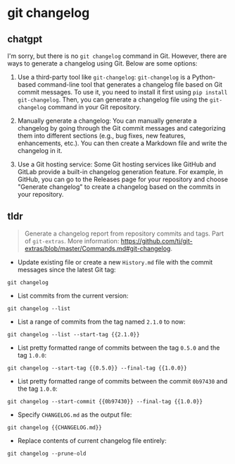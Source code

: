 # git changelog 
## chatgpt 
I'm sorry, but there is no `git changelog` command in Git. However, there are ways to generate a changelog using Git. Below are some options:

1. Use a third-party tool like `git-changelog`: `git-changelog` is a Python-based command-line tool that generates a changelog file based on Git commit messages. To use it, you need to install it first using `pip install git-changelog`. Then, you can generate a changelog file using the `git-changelog` command in your Git repository.

2. Manually generate a changelog: You can manually generate a changelog by going through the Git commit messages and categorizing them into different sections (e.g., bug fixes, new features, enhancements, etc.). You can then create a Markdown file and write the changelog in it.

3. Use a Git hosting service: Some Git hosting services like GitHub and GitLab provide a built-in changelog generation feature. For example, in GitHub, you can go to the Releases page for your repository and choose "Generate changelog" to create a changelog based on the commits in your repository. 

## tldr 
 
> Generate a changelog report from repository commits and tags.
> Part of `git-extras`.
> More information: <https://github.com/tj/git-extras/blob/master/Commands.md#git-changelog>.

- Update existing file or create a new `History.md` file with the commit messages since the latest Git tag:

`git changelog`

- List commits from the current version:

`git changelog --list`

- List a range of commits from the tag named `2.1.0` to now:

`git changelog --list --start-tag {{2.1.0}}`

- List pretty formatted range of commits between the tag `0.5.0` and the tag `1.0.0`:

`git changelog --start-tag {{0.5.0}} --final-tag {{1.0.0}}`

- List pretty formatted range of commits between the commit `0b97430` and the tag `1.0.0`:

`git changelog --start-commit {{0b97430}} --final-tag {{1.0.0}}`

- Specify `CHANGELOG.md` as the output file:

`git changelog {{CHANGELOG.md}}`

- Replace contents of current changelog file entirely:

`git changelog --prune-old`
